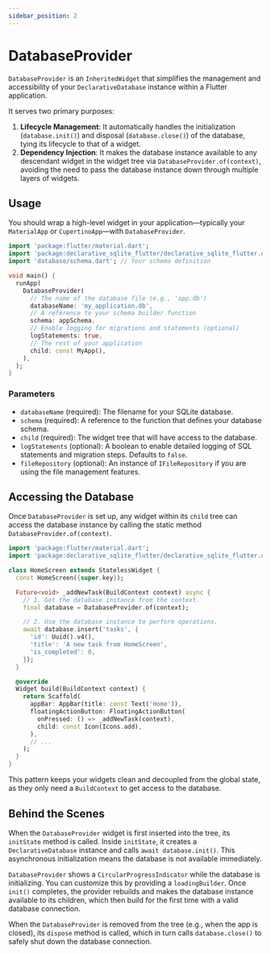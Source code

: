 ```yaml
---
sidebar_position: 2
---
```


# DatabaseProvider

`DatabaseProvider` is an `InheritedWidget` that simplifies the management and accessibility of your `DeclarativeDatabase` instance within a Flutter application.

It serves two primary purposes:
1.  **Lifecycle Management**: It automatically handles the initialization (`database.init()`) and disposal (`database.close()`) of the database, tying its lifecycle to that of a widget.
2.  **Dependency Injection**: It makes the database instance available to any descendant widget in the widget tree via `DatabaseProvider.of(context)`, avoiding the need to pass the database instance down through multiple layers of widgets.

## Usage

You should wrap a high-level widget in your application—typically your `MaterialApp` or `CupertinoApp`—with `DatabaseProvider`.

```dart title="lib/main.dart"
import 'package:flutter/material.dart';
import 'package:declarative_sqlite_flutter/declarative_sqlite_flutter.dart';
import 'database/schema.dart'; // Your schema definition

void main() {
  runApp(
    DatabaseProvider(
      // The name of the database file (e.g., 'app.db')
      databaseName: 'my_application.db',
      // A reference to your schema builder function
      schema: appSchema,
      // Enable logging for migrations and statements (optional)
      logStatements: true,
      // The rest of your application
      child: const MyApp(),
    ),
  );
}
```

### Parameters

-   `databaseName` (required): The filename for your SQLite database.
-   `schema` (required): A reference to the function that defines your database schema.
-   `child` (required): The widget tree that will have access to the database.
-   `logStatements` (optional): A boolean to enable detailed logging of SQL statements and migration steps. Defaults to `false`.
-   `fileRepository` (optional): An instance of `IFileRepository` if you are using the file management features.

## Accessing the Database

Once `DatabaseProvider` is set up, any widget within its `child` tree can access the database instance by calling the static method `DatabaseProvider.of(context)`.

```dart title="lib/screens/home_screen.dart"
import 'package:flutter/material.dart';
import 'package:declarative_sqlite_flutter/declarative_sqlite_flutter.dart';

class HomeScreen extends StatelessWidget {
  const HomeScreen({super.key});

  Future<void> _addNewTask(BuildContext context) async {
    // 1. Get the database instance from the context.
    final database = DatabaseProvider.of(context);

    // 2. Use the database instance to perform operations.
    await database.insert('tasks', {
      'id': Uuid().v4(),
      'title': 'A new task from HomeScreen',
      'is_completed': 0,
    });
  }

  @override
  Widget build(BuildContext context) {
    return Scaffold(
      appBar: AppBar(title: const Text('Home')),
      floatingActionButton: FloatingActionButton(
        onPressed: () => _addNewTask(context),
        child: const Icon(Icons.add),
      ),
      // ...
    );
  }
}
```

This pattern keeps your widgets clean and decoupled from the global state, as they only need a `BuildContext` to get access to the database.

## Behind the Scenes

When the `DatabaseProvider` widget is first inserted into the tree, its `initState` method is called. Inside `initState`, it creates a `DeclarativeDatabase` instance and calls `await database.init()`. This asynchronous initialization means the database is not available immediately.

`DatabaseProvider` shows a `CircularProgressIndicator` while the database is initializing. You can customize this by providing a `loadingBuilder`. Once `init()` completes, the provider rebuilds and makes the database instance available to its children, which then build for the first time with a valid database connection.

When the `DatabaseProvider` is removed from the tree (e.g., when the app is closed), its `dispose` method is called, which in turn calls `database.close()` to safely shut down the database connection.
